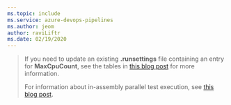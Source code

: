 ```yaml
---
ms.topic: include
ms.service: azure-devops-pipelines
ms.author: jeom
author: raviLiftr
ms.date: 02/19/2020
---
```


> If you need to update an existing **.runsettings** file containing an entry for **MaxCpuCount**, see the tables in
> [this blog post](https://blogs.msdn.microsoft.com/devops/2016/10/10/parallel-test-execution/) for more information.
> 
> For information about in-assembly parallel test execution, see [this blog post](https://blogs.msdn.microsoft.com/devops/2018/01/30/mstest-v2-in-assembly-parallel-test-execution/).
